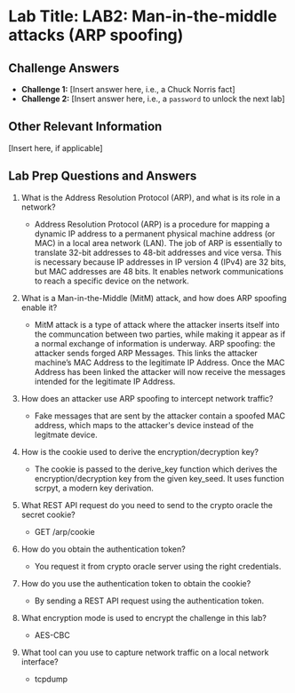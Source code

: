# Lab Title: LAB2: Man-in-the-middle attacks (ARP spoofing)

## Challenge Answers

- **Challenge 1:** [Insert answer here, i.e., a Chuck Norris fact]
- **Challenge 2:** [Insert answer here, i.e., a `password` to unlock the next lab]

## Other Relevant Information

[Insert here, if applicable]

## Lab Prep Questions and Answers

1. What is the Address Resolution Protocol (ARP), and what is its role in a network?

   - Address Resolution Protocol (ARP) is a procedure for mapping a dynamic IP address to a permanent physical machine address (or MAC) in a local area network (LAN). The job of ARP is essentially to translate 32-bit addresses to 48-bit addresses and vice versa. This is necessary because IP addresses in IP version 4 (IPv4) are 32 bits, but MAC addresses are 48 bits. It enables network communications to reach a specific device on the network.

2. What is a Man-in-the-Middle (MitM) attack, and how does ARP spoofing enable it?

   - MitM attack is a type of attack where the attacker inserts itself into the communcation between two parties, while making it appear as if a normal exchange of information is underway. ARP spoofing: the attacker sends forged ARP Messages. This links the attacker machine’s MAC Address to the legitimate IP Address. Once the MAC Address has been linked the attacker will now receive the messages intended for the legitimate IP Address.

3. How does an attacker use ARP spoofing to intercept network traffic?

   - Fake messages that are sent by the attacker contain a spoofed MAC address, which maps to the attacker's device instead of the legitmate device.

4. How is the cookie used to derive the encryption/decryption key?

   - The cookie is passed to the derive_key function which derives the encryption/decryption key from the given key_seed. It uses function scrpyt, a modern key derivation.

5. What REST API request do you need to send to the crypto oracle the secret cookie?

   - GET /arp/cookie

6. How do you obtain the authentication token?

   - You request it from crypto oracle server using the right credentials.

7. How do you use the authentication token to obtain the cookie?

   - By sending a REST API request using the authentication token.

8. What encryption mode is used to encrypt the challenge in this lab?

   - AES-CBC

9. What tool can you use to capture network traffic on a local network interface?
   - tcpdump
